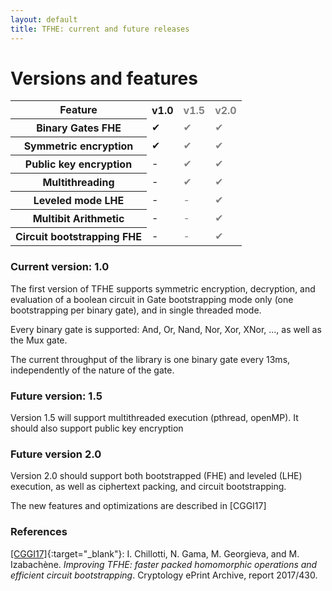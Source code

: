 ```yaml
---
layout: default
title: TFHE: current and future releases
---
```


# Versions and features

<div style="text-align: center">
<table>
<tr><th>Feature</th><th>v1.0</th><th style="color: gray">v1.5</th><th style="color: gray">v2.0</th></tr>
<tr><th>Binary Gates FHE</th><td>✔</td><td style="color: gray">✔</td><td style="color: gray">✔</td></tr>
<tr><th>Symmetric encryption</th><td>✔</td><td style="color: gray">✔</td><td style="color: gray">✔</td></tr>
<tr><th>Public key encryption</th><td>-</td><td style="color: gray">✔</td><td style="color: gray">✔</td></tr>
<tr><th>Multithreading</th><td>-</td><td style="color: gray">✔</td><td style="color: gray">✔</td></tr>
<tr><th>Leveled mode LHE</th><td>-</td><td style="color: gray">-</td><td style="color: gray">✔</td></tr>
<tr><th>Multibit Arithmetic</th><td>-</td><td style="color: gray">-</td><td style="color: gray">✔</td></tr>
<tr><th>Circuit bootstrapping FHE</th><td>-</td><td style="color: gray">-</td><td style="color: gray">✔</td></tr>
</table>
</div>


### Current version: 1.0 

The first version of TFHE supports symmetric encryption, decryption, and 
evaluation of a boolean circuit in Gate bootstrapping mode only 
(one bootstrapping per binary gate), and in single threaded mode.

Every binary gate is supported: And, Or, Nand, Nor, Xor, XNor, ..., as
well as the Mux gate.

The current throughput of the library is one binary gate every 13ms,
independently of the nature of the gate.

### Future version: 1.5

Version 1.5 will support multithreaded execution (pthread, openMP).
It should also support public key encryption

### Future version 2.0 

Version 2.0 should support both bootstrapped (FHE) and leveled (LHE) execution, as
well as ciphertext packing, and circuit bootstrapping.

The new features and optimizations are described in [CGGI17]

### References

[[CGGI17]](https://eprint.iacr.org/2017/430){:target="_blank"}: I. Chillotti, N. Gama, M. Georgieva, and M. Izabachène. *Improving TFHE: faster packed homomorphic
operations and efficient circuit bootstrapping*. Cryptology ePrint Archive, report 2017/430.


